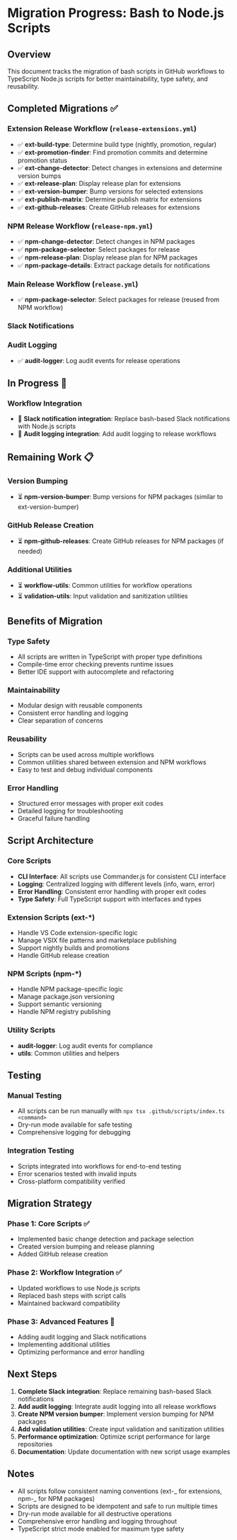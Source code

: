 # Migration Progress: Bash to Node.js Scripts

## Overview

This document tracks the migration of bash scripts in GitHub workflows to TypeScript Node.js scripts for better maintainability, type safety, and reusability.

## Completed Migrations ✅

### Extension Release Workflow (`release-extensions.yml`)

- ✅ **ext-build-type**: Determine build type (nightly, promotion, regular)
- ✅ **ext-promotion-finder**: Find promotion commits and determine promotion status
- ✅ **ext-change-detector**: Detect changes in extensions and determine version bumps
- ✅ **ext-release-plan**: Display release plan for extensions
- ✅ **ext-version-bumper**: Bump versions for selected extensions
- ✅ **ext-publish-matrix**: Determine publish matrix for extensions
- ✅ **ext-github-releases**: Create GitHub releases for extensions

### NPM Release Workflow (`release-npm.yml`)

- ✅ **npm-change-detector**: Detect changes in NPM packages
- ✅ **npm-package-selector**: Select packages for release
- ✅ **npm-release-plan**: Display release plan for NPM packages
- ✅ **npm-package-details**: Extract package details for notifications

### Main Release Workflow (`release.yml`)

- ✅ **npm-package-selector**: Select packages for release (reused from NPM workflow)

### Slack Notifications

### Audit Logging

- ✅ **audit-logger**: Log audit events for release operations

## In Progress 🔄

### Workflow Integration

- 🔄 **Slack notification integration**: Replace bash-based Slack notifications with Node.js scripts
- 🔄 **Audit logging integration**: Add audit logging to release workflows

## Remaining Work 📋

### Version Bumping

- ⏳ **npm-version-bumper**: Bump versions for NPM packages (similar to ext-version-bumper)

### GitHub Release Creation

- ⏳ **npm-github-releases**: Create GitHub releases for NPM packages (if needed)

### Additional Utilities

- ⏳ **workflow-utils**: Common utilities for workflow operations
- ⏳ **validation-utils**: Input validation and sanitization utilities

## Benefits of Migration

### Type Safety

- All scripts are written in TypeScript with proper type definitions
- Compile-time error checking prevents runtime issues
- Better IDE support with autocomplete and refactoring

### Maintainability

- Modular design with reusable components
- Consistent error handling and logging
- Clear separation of concerns

### Reusability

- Scripts can be used across multiple workflows
- Common utilities shared between extension and NPM workflows
- Easy to test and debug individual components

### Error Handling

- Structured error messages with proper exit codes
- Detailed logging for troubleshooting
- Graceful failure handling

## Script Architecture

### Core Scripts

- **CLI Interface**: All scripts use Commander.js for consistent CLI interface
- **Logging**: Centralized logging with different levels (info, warn, error)
- **Error Handling**: Consistent error handling with proper exit codes
- **Type Safety**: Full TypeScript support with interfaces and types

### Extension Scripts (ext-\*)

- Handle VS Code extension-specific logic
- Manage VSIX file patterns and marketplace publishing
- Support nightly builds and promotions
- Handle GitHub release creation

### NPM Scripts (npm-\*)

- Handle NPM package-specific logic
- Manage package.json versioning
- Support semantic versioning
- Handle NPM registry publishing

### Utility Scripts

- **audit-logger**: Log audit events for compliance
- **utils**: Common utilities and helpers

## Testing

### Manual Testing

- All scripts can be run manually with `npx tsx .github/scripts/index.ts <command>`
- Dry-run mode available for safe testing
- Comprehensive logging for debugging

### Integration Testing

- Scripts integrated into workflows for end-to-end testing
- Error scenarios tested with invalid inputs
- Cross-platform compatibility verified

## Migration Strategy

### Phase 1: Core Scripts ✅

- Implemented basic change detection and package selection
- Created version bumping and release planning
- Added GitHub release creation

### Phase 2: Workflow Integration ✅

- Updated workflows to use Node.js scripts
- Replaced bash steps with script calls
- Maintained backward compatibility

### Phase 3: Advanced Features 🔄

- Adding audit logging and Slack notifications
- Implementing additional utilities
- Optimizing performance and error handling

## Next Steps

1. **Complete Slack integration**: Replace remaining bash-based Slack notifications
2. **Add audit logging**: Integrate audit logging into all release workflows
3. **Create NPM version bumper**: Implement version bumping for NPM packages
4. **Add validation utilities**: Create input validation and sanitization utilities
5. **Performance optimization**: Optimize script performance for large repositories
6. **Documentation**: Update documentation with new script usage examples

## Notes

- All scripts follow consistent naming conventions (ext-_ for extensions, npm-_ for NPM packages)
- Scripts are designed to be idempotent and safe to run multiple times
- Dry-run mode available for all destructive operations
- Comprehensive error handling and logging throughout
- TypeScript strict mode enabled for maximum type safety
